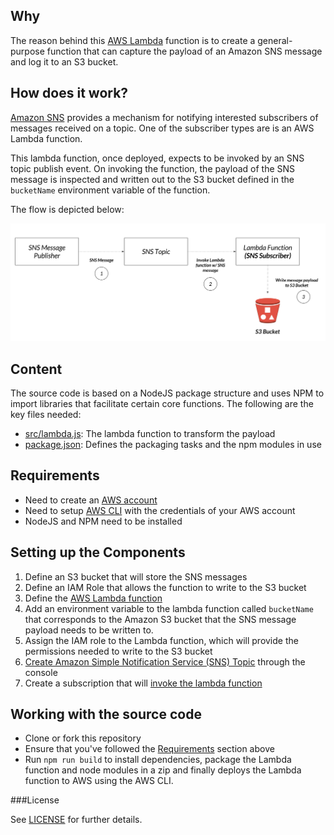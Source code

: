 ## Why

The reason behind this [AWS Lambda][1] function is to create a general-purpose function that can capture the payload of an Amazon SNS message and log it to an S3 bucket.


## How does it work?
[Amazon SNS][3] provides a mechanism for notifying interested subscribers of messages received on a topic. One of the subscriber types are is an AWS Lambda function.

This lambda function, once deployed, expects to be invoked by an SNS topic publish event. On invoking the function, the payload of the SNS message is inspected and written out to the S3 bucket defined in the `bucketName` environment variable of the function.

The flow is depicted below:

![AWS Lambda call flow](aws-lambda-flow.png)  

## Content
The source code is based on a NodeJS package structure and uses NPM to import libraries that facilitate certain core functions. The following are the key files needed:
- [src/lambda.js][2]: The lambda function to transform the payload
- [package.json](package.json): Defines the packaging tasks and the npm modules in use


## Requirements
- Need to create an [AWS account](http://docs.aws.amazon.com/lambda/latest/dg/setting-up.html)
- Need to setup [AWS CLI](http://docs.aws.amazon.com/lambda/latest/dg/setup-awscli.html) with the credentials of your AWS account
- NodeJS and NPM need to be installed


## Setting up the Components
1. Define an S3 bucket that will store the SNS messages
2. Define an IAM Role that allows the function to write to the S3 bucket
3. Define the [AWS Lambda function][2]
4. Add an environment variable to the lambda function called `bucketName` that corresponds to the Amazon S3 bucket that the SNS message payload needs to be written to.
5. Assign the IAM role to the Lambda function, which will provide the permissions needed to write to the S3 bucket
6. [Create Amazon Simple Notification Service (SNS) Topic][3] through the console
7. Create a subscription that will [invoke the lambda function](http://docs.aws.amazon.com/sns/latest/dg/sns-lambda.html)



## Working with the source code
- Clone or fork this repository
- Ensure that you've followed the [Requirements](#requirements) section above
- Run `npm run build` to install dependencies, package the Lambda function and node modules in a zip and finally deploys the Lambda function to AWS using the AWS CLI.

###License

See [LICENSE](LICENSE) for further details.



[1]: http://docs.aws.amazon.com/lambda/latest/dg/welcome.html
[2]: ./src/lambda.js
[3]: http://docs.aws.amazon.com/sns/latest/dg/GettingStarted.html
